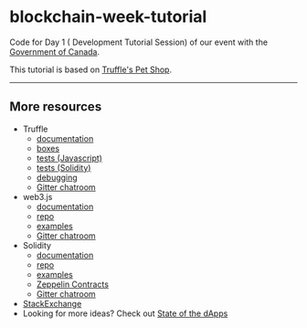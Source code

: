 # blockchain-week-tutorial
Code for Day 1 ( Development Tutorial Session) of our event with the [Government of Canada](https://gcblockchain-chainedeblocsgc.github.io/).

This tutorial is based on [Truffle's Pet Shop](http://truffleframework.com/tutorials/pet-shop).

---

## More resources

* Truffle
  * [documentation](http://truffleframework.com/docs/)
  * [boxes](http://truffleframework.com/boxes/)
  * [tests (Javascript)](http://truffleframework.com/docs/getting_started/javascript-tests)
  * [tests (Solidity)](http://truffleframework.com/docs/getting_started/solidity-tests)
  * [debugging](http://truffleframework.com/docs/getting_started/debugging)
  * [Gitter chatroom](https://gitter.im/ConsenSys/truffle)
* web3.js
  * [documentation](https://web3js.readthedocs.io/en/1.0/index.html)
  * [repo](https://github.com/ethereum/web3.js/tree/develop/)
  * [examples](https://github.com/ethereum/web3.js/tree/develop/example)
  * [Gitter chatroom](https://gitter.im/ethereum/web3.js)
* Solidity
  * [documentation](https://solidity.readthedocs.io/en/v0.4.21/)
  * [repo](https://github.com/ethereum/solidity)
  * [examples](https://solidity.readthedocs.io/en/v0.4.21/solidity-by-example.html)
  * [Zeppelin Contracts](https://github.com/OpenZeppelin/zeppelin-solidity)
  * [Gitter chatroom](https://gitter.im/ethereum/solidity)
* [StackExchange](http://ethereum.stackexchange.com)
* Looking for more ideas? Check out [State of the dApps](http://stateofthedapps.com)
